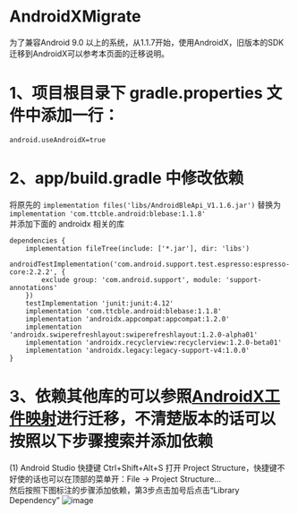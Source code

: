 # AndroidXMigrate
为了兼容Android 9.0 以上的系统，从1.1.7开始，使用AndroidX，旧版本的SDK迁移到AndroidX可以参考本页面的迁移说明。

# 1、项目根目录下 gradle.properties 文件中添加一行：  
```
android.useAndroidX=true
```
# 2、app/build.gradle 中修改依赖
将原先的 ```implementation files('libs/AndroidBleApi_V1.1.6.jar')``` 替换为 ``` implementation 'com.ttcble.android:blebase:1.1.8' ```  
并添加下面的 androidx 相关的库
```
dependencies {
    implementation fileTree(include: ['*.jar'], dir: 'libs')
    androidTestImplementation('com.android.support.test.espresso:espresso-core:2.2.2', {
        exclude group: 'com.android.support', module: 'support-annotations'
    })
    testImplementation 'junit:junit:4.12'
    implementation 'com.ttcble.android:blebase:1.1.8'
    implementation 'androidx.appcompat:appcompat:1.2.0'
    implementation 'androidx.swiperefreshlayout:swiperefreshlayout:1.2.0-alpha01'
    implementation 'androidx.recyclerview:recyclerview:1.2.0-beta01'
    implementation 'androidx.legacy:legacy-support-v4:1.0.0'
}
```
# 3、依赖其他库的可以参照[AndroidX工件映射](https://developer.android.google.cn/jetpack/androidx/migrate/artifact-mappings?hl=zh_cn)进行迁移，不清楚版本的话可以按照以下步骤搜索并添加依赖
(1) Android Studio 快捷键 Ctrl+Shift+Alt+S 打开 Project Structure，快捷键不好使的话也可以在顶部的菜单开：File -> Project Structure...  
然后按照下图标注的步骤添加依赖，第3步点击加号后点击“Library Dependency”
![image](https://user-images.githubusercontent.com/69833675/148007186-d9c1fc30-fea8-4233-af05-3c5e22575947.png)

